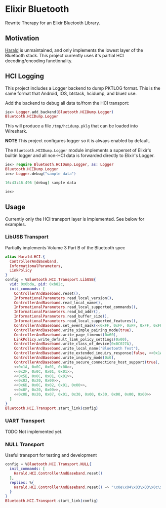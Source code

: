 # Elixir Bluetooth

Rewrite Therapy for an Elixir Bluetooth Library.

## Motivation

[Harald](https://github.com/smartrent/harald/) is unmaintained, and only
implements the lowest layer of the Bluetooth stack. This project currently uses
it's partial HCI decoding/encoding functionality.

## HCI Logging

This project includes a Logger backend to dump PKTLOG format. This is the same format
that Android, IOS, btstack, hcidump, and bluez use.

Add the backend to debug all data to/from the HCI transport:

```elixir
iex> Logger.add_backend(Bluetooth.HCIDump.Logger)
Bluetooth.HCIDump.Logger
```

This will produce a file `/tmp/hcidump.pklg` that can be loaded into Wireshark.

**NOTE** This project configures logger so it is always enabled by default.

The `Bluetooth.HCIDump.Logger` module implements a superset of Elixir's builtin logger and
all non-HCI data is forwarded directly to Elixir's Logger.

```elixir
iex> require Bluetooth.HCIDump.Logger, as: Logger
Bluetooth.HCIDump.Logger
iex> Logger.debug("sample data")

16:43:46.496 [debug] sample data

iex>
```

## Usage

Currently only the HCI transport layer is implemented. See below for examples.

### LibUSB Transport

Partially implements Volume 3 Part B of the Bluetooth spec

```elixir
alias Harald.HCI.{
  ControllerAndBaseband,
  InformationalParameters,
  LinkPolicy
}
config = %Bluetooth.HCI.Transport.LibUSB{
  vid: 0x0bda, pid: 0xb82c,
  init_commands: [
    ControllerAndBaseband.reset(),
    InformationalParameters.read_local_version(),
    ControllerAndBaseband.read_local_name(),
    InformationalParameters.read_local_supported_commands(),
    InformationalParameters.read_bd_addr(),
    InformationalParameters.read_buffer_size(),
    InformationalParameters.read_local_supported_features(),
    ControllerAndBaseband.set_event_mask(<<0xFF, 0xFF, 0xFF, 0xFF, 0xFF, 0xFF, 0xFF, 0x3F>>),
    ControllerAndBaseband.write_simple_pairing_mode(true),
    ControllerAndBaseband.write_page_timeout(0x60),
    LinkPolicy.write_default_link_policy_settings(0x00),
    ControllerAndBaseband.write_class_of_device(0x0C027A),
    ControllerAndBaseband.write_local_name("Bluetooth Test"),
    ControllerAndBaseband.write_extended_inquiry_response(false, <<0x1A, 0x9, 0x42, 0x54, 0x73, 0x74, 0x61, 0x63, 0x6B, 0x20, 0x45, 0x20, 0x38, 0x3A, 0x34, 0x45, 0x3A, 0x30, 0x36, 0x3A, 0x38, 0x31, 0x3A, 0x41, 0x34, 0x3A, 0x35, 0x30, 0x20>>),
    ControllerAndBaseband.write_inquiry_mode(0x0),
    ControllerAndBaseband.write_secure_connections_host_support(true),
    <<0x1A, 0x0C, 0x01, 0x00>>,
    <<0x2F, 0x0C, 0x01, 0x01>>,
    <<0x5B, 0x0C, 0x01, 0x01>>,
    <<0x02, 0x20, 0x00>>,
    <<0x6D, 0x0C, 0x02, 0x01, 0x00>>,
    <<0x0F, 0x20, 0x00>>,
    <<0x0B, 0x20, 0x07, 0x01, 0x30, 0x00, 0x30, 0x00, 0x00, 0x00>>
  ]
}
Bluetooth.HCI.Transport.start_link(config)
```

### UART Transport

TODO Not implemented yet.

### NULL Transport

Useful transport for testing and development

```elixir
config = %Bluetooth.HCI.Transport.NULL{
  init_commands: [
    Harald.HCI.ControllerAndBaseband.reset()
  ],
  replies: %{
    Harald.HCI.ControllerAndBaseband.reset() => "\x0e\x04\x03\x03\x0c\x00"
  }
}
Bluetooth.HCI.Transport.start_link(config)
```
